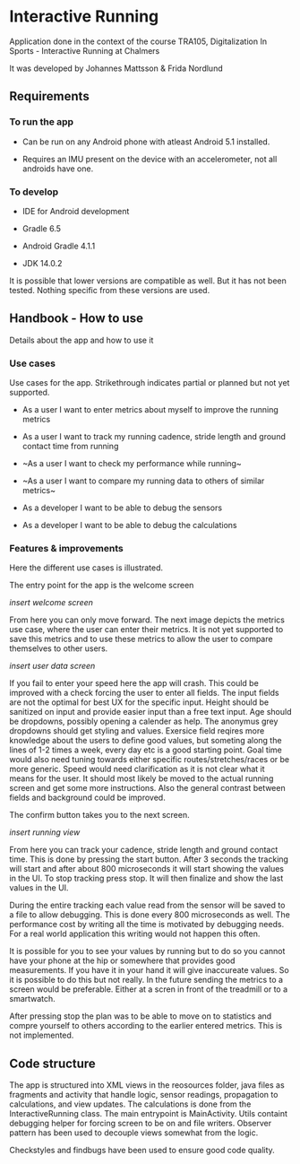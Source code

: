 # Interactive Running

Application done in the context of the course TRA105, Digitalization In Sports - Interactive Running at Chalmers

It was developed by Johannes Mattsson & Frida Nordlund

## Requirements

### To run the app

- Can be run on any Android phone with atleast Android 5.1 installed.  

- Requires an IMU present on the device with an accelerometer, not all androids have one.

### To develop

- IDE for Android development

- Gradle 6.5

- Android Gradle 4.1.1

- JDK 14.0.2

It is possible that lower versions are compatible as well. But it has not been tested. Nothing specific from these versions are used.

## Handbook - How to use

Details about the app and how to use it

### Use cases

Use cases for the app. Strikethrough indicates partial or planned but not yet supported.

- As a user I want to enter metrics about myself to improve the running metrics

- As a user I want to track my running cadence, stride length and ground contact time from running

- ~As a user I want to check my performance while running~

- ~As a user I want to compare my running data to others of similar metrics~

- As a developer I want to be able to debug the sensors

- As a developer I want to be able to debug the calculations

### Features & improvements

Here the different use cases is illustrated.

The entry point for the app is the welcome screen

*insert welcome screen*

From here you can only move forward. The next image depicts the metrics use case, where the user can enter their metrics. It is not yet supported to save this metrics and to use these metrics
to allow the user to compare themselves to other users.

*insert user data screen*

If you fail to enter your speed here the app will crash. This could be improved with a check forcing the user to enter all fields.
The input fields are not the optimal for best UX for the specific input. Height should be sanitized on input and provide easier input than a free text input.
Age should be dropdowns, possibly opening a calender as help. The anonymus grey dropdowns should get styling and values.
Exersice field reqires more knowledge about the users to define good values, but someting along the lines of 1-2 times a week, every day etc is a good starting point.
Goal time would also need tuning towards either specific routes/stretches/races or be more generic. Speed would need clarification as it is not clear what it means for the user.
It should most likely be moved to the actual running screen and get some more instructions.
Also the general contrast between fields and background could be improved.

The confirm button takes you to the next screen.

*insert running view*

From here you can track your cadence, stride length and ground contact time. This is done by pressing the start button. After 3 seconds the tracking will start and after about 800 microseconds 
it will start showing the values in the UI. To stop tracking press stop. It will then finalize and show the last values in the UI.

During the entire tracking each value read from the sensor will be saved to a file to allow debugging. This is done every 800 microseconds as well. The performance cost by writing all the time is motivated by debugging needs. For a real world application this writing would not happen this often. 

It is possible for you to see your values by running but to do so you cannot have your phone at the hip or somewhere that provides good measurements. If you have it in your hand it will give inaccureate values. So it is possible to do this but not really. In the future sending the metrics to a screen would be preferable. Either at a scren in front of the treadmill or to a smartwatch.

After pressing stop the plan was to be able to move on to statistics and compre yourself to others according to the earlier entered metrics. This is not implemented.

## Code structure

The app is structured into XML views in the reosources folder, java files as fragments and activity that handle logic, sensor readings, propagation to calculations, and view updates.
The calculations is done from the InteractiveRunning class. The main entrypoint is MainActivity. Utils containt debugging helper for forcing screen to be on and file writers. Observer pattern has been used to decouple views somewhat from the logic. 

Checkstyles and findbugs have been used to ensure good code quality.
